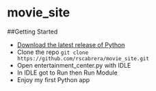 # movie_site

##Getting Started

* [Download the latest release of Python](https://www.python.org/downloads/)
* Clone the repo `git clone https://github.com/rscabrera/movie_site.git`
* Open entertainment_center.py with IDLE
* In IDLE got to Run then Run Module
* Enjoy my first Python app
